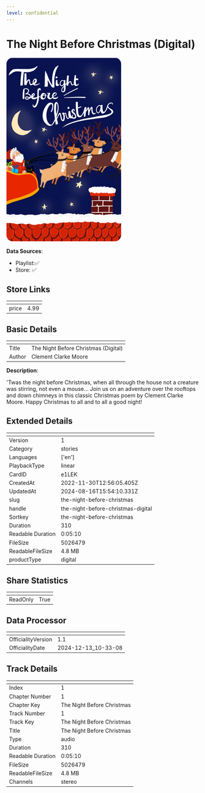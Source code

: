 ```yaml
---
level: confidential
---
```

# The Night Before Christmas (Digital)

![card_[e1LEK].png](../../img/cards/card_[e1LEK].png)

**Data Sources**: 

- Playlist:✅
- Store: ✅


## Store Links

| <!-- --> | <!-- --> |
| - | - |
| price | 4.99 |


## Basic Details

| <!-- --> | <!-- --> |
| - | - |
| Title | The Night Before Christmas (Digital) |
| Author | Clement Clarke Moore |

**Description**:

'Twas the night before Christmas, when all through the house not a creature was stirring, not even a mouse… Join us on an adventure over the rooftops and down chimneys in this classic Christmas poem by Clement Clarke Moore. Happy Christmas to all and to all a good night!


## Extended Details

| <!-- --> | <!-- --> |
| - | - |
| Version | 1 |
| Category | stories |
| Languages | ['en'] |
| PlaybackType | linear |
| CardID | e1LEK |
| CreatedAt | 2022-11-30T12:56:05.405Z |
| UpdatedAt | 2024-08-16T15:54:10.331Z |
| slug | the-night-before-christmas |
| handle | the-night-before-christmas-digital |
| Sortkey | the-night-before-christmas |
| Duration | 310 |
| Readable Duration | 0:05:10 |
| FileSize | 5026479 |
| ReadableFileSize | 4.8 MB |
| productType | digital |


## Share Statistics

| <!-- --> | <!-- --> |
| - | - |
| ReadOnly | True |


## Data Processor

| <!-- --> | <!-- --> |
| - | - |
| OfficialityVersion | 1.1
| OfficialityDate | 2024-12-13_10-33-08


## Track Details

| <!-- --> | <!-- --> |
| - | - |
| Index | 1 |
| Chapter Number | 1 |
| Chapter Key | The Night Before Christmas |
| Track Number | 1 |
| Track Key | The Night Before Christmas |
| Title | The Night Before Christmas |
| Type | audio |
| Duration | 310 |
| Readable Duration | 0:05:10 |
| FileSize | 5026479 |
| ReadableFileSize | 4.8 MB |
| Channels | stereo |

